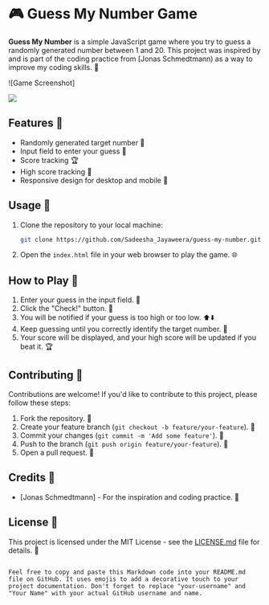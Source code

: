 
# 🎮 Guess My Number Game

**Guess My Number** is a simple JavaScript game where you try to guess a randomly generated number between 1 and 20. 
This project was inspired by and is part of the coding practice from [Jonas Schmedtmann) as a way to improve my coding skills. 🚀

![Game Screenshot]

<img src='Guess My Number.png'>

## Features 🌟

- Randomly generated target number 🎲
- Input field to enter your guess 📝
- Score tracking 🏆
- High score tracking 🥇
- Responsive design for desktop and mobile 📱

## Usage 🚀

1. Clone the repository to your local machine:

   ```bash
   git clone https://github.com/Sadeesha_Jayaweera/guess-my-number.git


2. Open the `index.html` file in your web browser to play the game. 🌐

## How to Play 🎯

1. Enter your guess in the input field. 🤔
2. Click the "Check!" button. 🧐
3. You will be notified if your guess is too high or too low. ⬆️⬇️
4. Keep guessing until you correctly identify the target number. 🎉
5. Your score will be displayed, and your high score will be updated if you beat it. 🏆

## Contributing 🤝

Contributions are welcome! If you'd like to contribute to this project, please follow these steps:

1. Fork the repository. 🍴
2. Create your feature branch (`git checkout -b feature/your-feature`). 🌟
3. Commit your changes (`git commit -m 'Add some feature'`). 💬
4. Push to the branch (`git push origin feature/your-feature`). 🚀
5. Open a pull request. 📢


## Credits 🙌

- [Jonas Schmedtmann] - For the inspiration and coding practice. 👏

## License 📄

This project is licensed under the MIT License - see the [LICENSE.md](LICENSE.md) file for details. 📜

```

Feel free to copy and paste this Markdown code into your README.md file on GitHub. It uses emojis to add a decorative touch to your project documentation. Don't forget to replace "your-username" and "Your Name" with your actual GitHub username and name.
